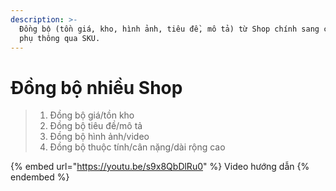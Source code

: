 ```yaml
---
description: >-
  Đồng bộ (tồn giá, kho, hình ảnh, tiêu đề, mô tả) từ Shop chính sang các Shop
  phụ thông qua SKU.
---
```


# Đồng bộ nhiều Shop

> 1. Đồng bộ giá/tồn kho
> 2. Đồng bộ tiêu đề/mô tả
> 3. Đồng bộ hình ảnh/video
> 4. Đồng bộ thuộc tính/cân nặng/dài rộng cao

{% embed url="https://youtu.be/s9x8QbDlRu0" %}
Video hướng dẫn
{% endembed %}
